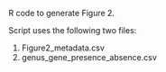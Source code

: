 R code to generate Figure 2. 

Script uses the following two files:
1. Figure2_metadata.csv <br>
2. genus_gene_presence_absence.csv
